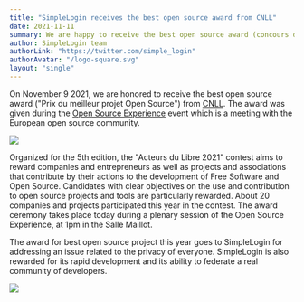 ```yaml
---
title: "SimpleLogin receives the best open source award from CNLL"
date: 2021-11-11
summary: We are happy to receive the best open source award (concours des Acteurs du Libre 2021) from CNLL.
author: SimpleLogin team
authorLink: "https://twitter.com/simple_login"
authorAvatar: "/logo-square.svg"
layout: "single"
---
```


On November 9 2021, we are honored to receive the best open source award ("Prix du meilleur projet Open Source") from [CNLL](https://cnll.fr/news/le-cnll-annonce-les-lauréats-du-concours-des-acteurs-du-libre-2021/). The award was given during the [Open Source Experience](https://www.opensource-experience.com/en/) event which is a meeting with the European open source community.

![](/blog/cnll.jpeg)

Organized for the 5th edition, the "Acteurs du Libre 2021" contest aims to reward companies and entrepreneurs as well as projects and associations that contribute by their actions to the development of Free Software and Open Source. Candidates with clear objectives on the use and contribution to open source projects and tools are particularly rewarded. About 20 companies and projects participated this year in the contest. The award ceremony takes place today during a plenary session of the Open Source Experience, at 1pm in the Salle Maillot.

The award for best open source project this year goes to SimpleLogin for addressing an issue related to the privacy of everyone. SimpleLogin is also rewarded for its rapid development and its ability to federate a real community of developers. 

![](/blog/Open-source-experience_2021.jpg)